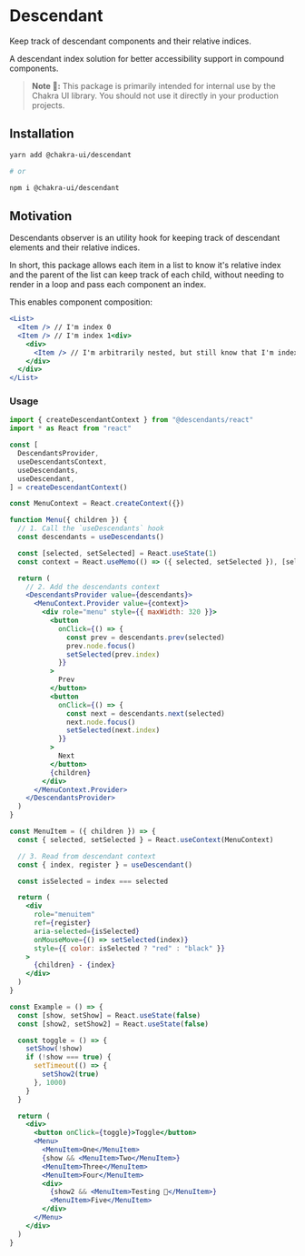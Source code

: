 # Descendant

Keep track of descendant components and their relative indices.

A descendant index solution for better accessibility support in compound
components.

> **Note 🚨:** This package is primarily intended for internal use by the Chakra
> UI library. You should not use it directly in your production projects.

## Installation

```sh
yarn add @chakra-ui/descendant

# or

npm i @chakra-ui/descendant
```

## Motivation

Descendants observer is an utility hook for keeping track of descendant elements
and their relative indices.

In short, this package allows each item in a list to know it's relative index
and the parent of the list can keep track of each child, without needing to
render in a loop and pass each component an index.

This enables component composition:

```jsx
<List>
  <Item /> // I'm index 0
  <Item /> // I'm index 1<div>
    <div>
      <Item /> // I'm arbitrarily nested, but still know that I'm index 2
    </div>
  </div>
</List>
```

### Usage

```jsx
import { createDescendantContext } from "@descendants/react"
import * as React from "react"

const [
  DescendantsProvider,
  useDescendantsContext,
  useDescendants,
  useDescendant,
] = createDescendantContext()

const MenuContext = React.createContext({})

function Menu({ children }) {
  // 1. Call the `useDescendants` hook
  const descendants = useDescendants()

  const [selected, setSelected] = React.useState(1)
  const context = React.useMemo(() => ({ selected, setSelected }), [selected])

  return (
    // 2. Add the descendants context
    <DescendantsProvider value={descendants}>
      <MenuContext.Provider value={context}>
        <div role="menu" style={{ maxWidth: 320 }}>
          <button
            onClick={() => {
              const prev = descendants.prev(selected)
              prev.node.focus()
              setSelected(prev.index)
            }}
          >
            Prev
          </button>
          <button
            onClick={() => {
              const next = descendants.next(selected)
              next.node.focus()
              setSelected(next.index)
            }}
          >
            Next
          </button>
          {children}
        </div>
      </MenuContext.Provider>
    </DescendantsProvider>
  )
}

const MenuItem = ({ children }) => {
  const { selected, setSelected } = React.useContext(MenuContext)

  // 3. Read from descendant context
  const { index, register } = useDescendant()

  const isSelected = index === selected

  return (
    <div
      role="menuitem"
      ref={register}
      aria-selected={isSelected}
      onMouseMove={() => setSelected(index)}
      style={{ color: isSelected ? "red" : "black" }}
    >
      {children} - {index}
    </div>
  )
}

const Example = () => {
  const [show, setShow] = React.useState(false)
  const [show2, setShow2] = React.useState(false)

  const toggle = () => {
    setShow(!show)
    if (!show === true) {
      setTimeout(() => {
        setShow2(true)
      }, 1000)
    }
  }

  return (
    <div>
      <button onClick={toggle}>Toggle</button>
      <Menu>
        <MenuItem>One</MenuItem>
        {show && <MenuItem>Two</MenuItem>}
        <MenuItem>Three</MenuItem>
        <MenuItem>Four</MenuItem>
        <div>
          {show2 && <MenuItem>Testing 🌟</MenuItem>}
          <MenuItem>Five</MenuItem>
        </div>
      </Menu>
    </div>
  )
}
```
